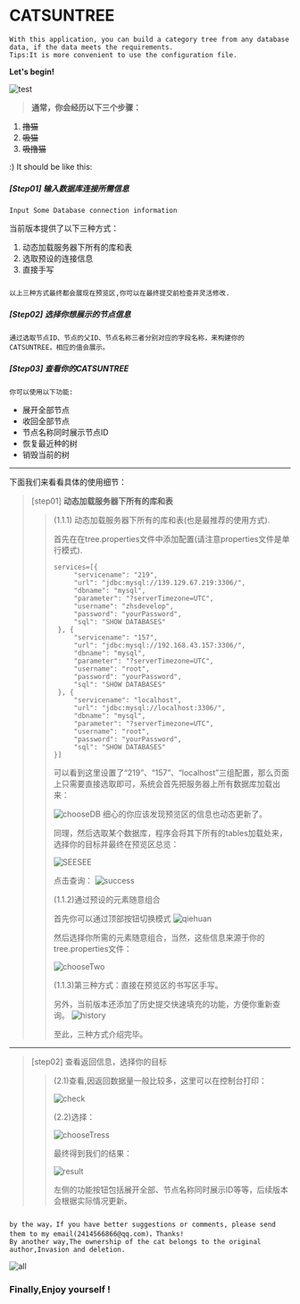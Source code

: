 # CATSUNTREE #
    With this application, you can build a category tree from any database data, if the data meets the requirements.
    Tips:It is more convenient to use the configuration file.
**Let's begin!**

![test](http://m.qpic.cn/psb?/V12x3UMs3ekTkH/gURaVTnHf0aoRNLEQ4VlO*x8Z1RQ6f10x9DrUL7mRPU!/b/dE0BAAAAAAAA&bo=0wDBAAAAAAADFyA!&rf=viewer_4&t=5)
> **通常，你会经历以下三个步骤：**

1. ~~撸猫~~
2. ~~吸猫~~
3. ~~吸撸猫~~

:) It should be like this:
##### [Step01] 输入数据库连接所需信息 #####
    Input Some Database connection information
当前版本提供了以下三种方式：   
1. 动态加载服务器下所有的库和表
2. 选取预设的连接信息
3. 直接手写
#####
    以上三种方式最终都会展现在预览区,你可以在最终提交前检查并灵活修改.
##### [Step02] 选择你想展示的节点信息 #####
    通过选取节点ID、节点的父ID、节点名称三者分别对应的字段名称，来构建你的CATSUNTREE，相应的值会展示。    
##### [Step03] 查看你的CATSUNTREE #####
    你可以使用以下功能:
* 展开全部节点
* 收回全部节点
* 节点名称同时展示节点ID
* 恢复最近种的树
* 销毁当前的树
- - - 
下面我们来看看具体的使用细节：
> [step01] **动态加载服务器下所有的库和表**
>>(1.1.1) 动态加载服务器下所有的库和表(也是最推荐的使用方式).
>>
>>首先在在tree.properties文件中添加配置(请注意properties文件是单行模式).
>>~~~
>>services=[{
>>  	"servicename": "219",
>>  	"url": "jdbc:mysql://139.129.67.219:3306/",
>>  	"dbname": "mysql",
>>  	"parameter": "?serverTimezone=UTC",
>>  	"username": "zhsdevelop",
>>  	"password": "yourPassword",
>>  	"sql": "SHOW DATABASES"
>>  }, {
>>  	"servicename": "157",
>>  	"url": "jdbc:mysql://192.168.43.157:3306/",
>>  	"dbname": "mysql",
>>  	"parameter": "?serverTimezone=UTC",
>>  	"username": "root",
>>  	"password": "yourPassword",
>>  	"sql": "SHOW DATABASES"
>>  }, {
>>  	"servicename": "localhost",
>>  	"url": "jdbc:mysql://localhost:3306/",
>>  	"dbname": "mysql",
>>  	"parameter": "?serverTimezone=UTC",
>>  	"username": "root",
>>  	"password": "yourPassword",
>>  	"sql": "SHOW DATABASES"
>>}]
>>~~~
>>可以看到这里设置了“219”、“157”、“localhost”三组配置，那么页面上只需要直接选取即可，系统会首先把服务器上所有数据库加载出来：
>>
>>![chooseDB](http://m.qpic.cn/psb?/V12x3UMs3ekTkH/wOZH05lvtetOL*wo*7IRSTVDoiq*SpEjCgrnz3.5i1g!/b/dLgAAAAAAAAA&bo=*gH6AQAAAAADFzY!&rf=viewer_4&t=5)
>>细心的你应该发现预览区的信息也动态更新了。
>>
>>同理，然后选取某个数据库，程序会将其下所有的tables加载处来，选择你的目标并最终在预览区总览：
>>
>>![SEESEE](http://m.qpic.cn/psb?/V12x3UMs3ekTkH/h.lrTiu5r88v0uqOJaiV*GgCH15zOM1SrjNJT8gUc6Y!/b/dMQAAAAAAAAA&bo=9wGAAQAAAAADF0U!&rf=viewer_4&t=5)
>>
>>点击查询：
>>![success](http://m.qpic.cn/psb?/V12x3UMs3ekTkH/yIDNsXXZzO6vDiSA3saB9UfULedIj9N5TDuJHXllt00!/b/dE0BAAAAAAAA&bo=jwBeAAAAAAADF.M!&rf=viewer_4&t=5)
>>
>>(1.1.2)通过预设的元素随意组合
>>
>>首先你可以通过顶部按钮切换模式
>>![qiehuan](http://m.qpic.cn/psb?/V12x3UMs3ekTkH/1QPIBIbuPk4XcfT1vtMm*eeeLCF3oVogAad06PwHkcQ!/b/dE0BAAAAAAAA&bo=9wE3AAAAAAADF*M!&rf=viewer_4&t=5)
>>
>>然后选择你所需的元素随意组合，当然，这些信息来源于你的tree.properties文件：
>>
>>![chooseTwo](http://m.qpic.cn/psb?/V12x3UMs3ekTkH/fM92L.X0rn1aAssFNGjjNjfNnbgoGDNQra.yll.LqLg!/b/dLsAAAAAAAAA&bo=wgZaAQAAAAADF60!&rf=viewer_4&t=5)
>>
>>(1.1.3)第三种方式：直接在预览区的书写区手写。
>>
>>另外，当前版本还添加了历史提交快速填充的功能，方便你重新查询。
>>![history](http://m.qpic.cn/psb?/V12x3UMs3ekTkH/FqrOFeeAHLOfUA*g.qw4TTIy6NDpENyPJYXhCQq*ISg!/b/dFIBAAAAAAAA&bo=ZAwhBAAAAAADF38!&rf=viewer_4&t=5)
>>
>>至此，三种方式介绍完毕。
- - - 
>[step02] 查看返回信息，选择你的目标
>>
>>(2.1)查看,因返回数据量一般比较多，这里可以在控制台打印：
>>
>>![check](http://m.qpic.cn/psb?/V12x3UMs3ekTkH/pXsSfUsyDYXYdaKzFwmiUcSKlB8536A5YHRc5ck5udc!/b/dAQBAAAAAAAA&bo=9QFkAQAAAAADF6M!&rf=viewer_4&t=5)
>>
>>(2.2)选择：
>>
>>![chooseTress](http://m.qpic.cn/psb?/V12x3UMs3ekTkH/Ka6wfpKFA88s9V81nRKjl*ylDQGWRuVhfc0NCxSV4CY!/b/dMMAAAAAAAAA&bo=4QFBAgAAAAADF5E!&rf=viewer_4&t=5)
>>
>>最终得到我们的结果：
>>
>>![result](http://m.qpic.cn/psb?/V12x3UMs3ekTkH/6wi1Iw6WN76ytqFwrCgvwdYQTRuHfSZD.vuO0jIwGQU!/b/dE8BAAAAAAAA&bo=LgM.AS4DPgEDJwI!&rf=viewer_4&t=5)
>>
>>左侧的功能按钮包括展开全部、节点名称同时展示ID等等，后续版本会根据实际情况更新。

###
    by the way，If you have better suggestions or comments, please send them to my email(2414566866@qq.com)，Thanks!
    By another way,The ownership of the cat belongs to the original author,Invasion and deletion.        
![all](http://m.qpic.cn/psb?/V12x3UMs3ekTkH/edy6qWSEc4nhtQgTqSSVnoauzqfhTvB63bf3XKGspCY!/b/dL8AAAAAAAAA&bo=gAepA4AHqQMDR2I!&rf=viewer_4&t=5)
### Finally,Enjoy yourself !